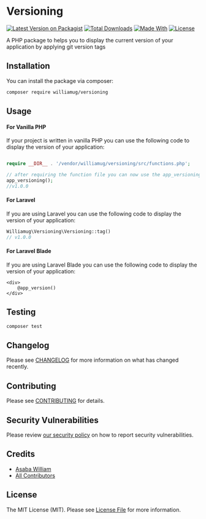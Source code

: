 # Versioning

[![Latest Version on Packagist](https://img.shields.io/packagist/v/williamug/versioning.svg?style=flat-square)](https://packagist.org/packages/williamug/versioning/stats#major/all)
[![Total Downloads](https://img.shields.io/packagist/dt/williamug/versioning.svg?style=flat-square)](https://packagist.org/packages/williamug/versioning/stats)
[![Made With](https://img.shields.io/badge/made_with-php-blue)](/docs/requirements/)
[![License](https://img.shields.io/packagist/l/williamug/versioning.svg)](https://github.com/williamug/versioning/blob/master/LICENSE.txt)



A PHP package to helps you to display the current version of your application by applying git version tags

## Installation

You can install the package via composer:

```bash
composer require williamug/versioning
```


## Usage

#### For Vanilla PHP
If your project is written in vanilla PHP you can use the following code to display the version of your application:
```php

require __DIR__ . '/vendor/williamug/versioning/src/functions.php';

// after requiring the function file you can now use the app_versioning() function to display the version of your application
app_versioning();
//v1.0.0
```

#### For Laravel
If you are using Laravel you can use the following code to display the version of your application:

```php
Williamug\Versioning\Versioning::tag()
// v1.0.0
```

#### For Laravel Blade
If you are using Laravel Blade you can use the following code to display the version of your application:
```blade
<div>
    @app_version()
</div>
```

## Testing

```bash
composer test
```

## Changelog

Please see [CHANGELOG](CHANGELOG.md) for more information on what has changed recently.

## Contributing

Please see [CONTRIBUTING](CONTRIBUTING.md) for details.

## Security Vulnerabilities

Please review [our security policy](../../security/policy) on how to report security vulnerabilities.

## Credits

- [Asaba William](https://github.com/williamug)
- [All Contributors](../../contributors)

## License

The MIT License (MIT). Please see [License File](LICENSE.md) for more information.
